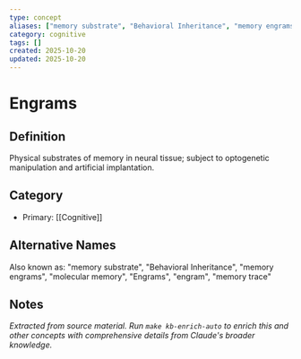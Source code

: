 ```yaml
---
type: concept
aliases: ["memory substrate", "Behavioral Inheritance", "memory engrams", "molecular memory", "Engrams", "engram", "memory trace"]
category: cognitive
tags: []
created: 2025-10-20
updated: 2025-10-20
---
```


# Engrams

## Definition

Physical substrates of memory in neural tissue; subject to optogenetic manipulation and artificial implantation.

## Category

- Primary: [[Cognitive]]

## Alternative Names

Also known as: "memory substrate", "Behavioral Inheritance", "memory engrams", "molecular memory", "Engrams", "engram", "memory trace"

## Notes

*Extracted from source material. Run `make kb-enrich-auto` to enrich this and other concepts with comprehensive details from Claude's broader knowledge.*
